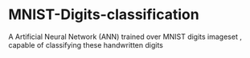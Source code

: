 # MNIST-Digits-classification
A Artificial Neural Network (ANN)  trained over MNIST digits imageset , capable of classifying these handwritten digits
